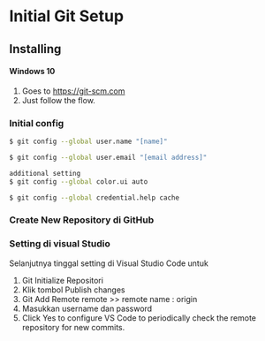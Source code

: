 # Initial Git Setup

## Installing
#### Windows 10
1. Goes to https://git-scm.com
2. Just follow the flow.

### Initial config
```sh
$ git config --global user.name "[name]"

$ git config --global user.email "[email address]"

additional setting
$ git config --global color.ui auto

$ git config --global credential.help cache
```

### Create New Repository di GitHub

### Setting di visual Studio
Selanjutnya tinggal setting di Visual Studio Code untuk 
1. Git Initialize Repositori
2. Klik tombol Publish changes
3. Git Add Remote remote >> remote name : origin
4. Masukkan username dan password
5. Click Yes to configure VS Code to periodically check the remote repository for new commits.
